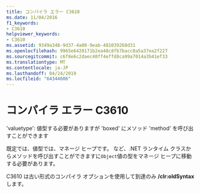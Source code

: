 ```yaml
---
title: コンパイラ エラー C3610
ms.date: 11/04/2016
f1_keywords:
- C3610
helpviewer_keywords:
- C3610
ms.assetid: 9349a348-9d37-4a00-9eab-481039268d31
ms.openlocfilehash: 9965e6420171b2ea48c8fb7bacc0a5a37ea2f227
ms.sourcegitcommit: c6f8e6c2daec40ff4effd8ca99a7014a3b41ef33
ms.translationtype: MT
ms.contentlocale: ja-JP
ms.lasthandoff: 04/24/2019
ms.locfileid: "64344606"
---
```

# <a name="compiler-error-c3610"></a>コンパイラ エラー C3610

'valuetype': 値型する必要がありますが 'boxed' にメソッド 'method' を呼び出すことができます

既定では、値型では、マネージ ヒープです。 など、.NET ランタイム クラスからメソッドを呼び出すことができますに`Object`値の型をマネージ ヒープに移動する必要があります。

C3610 は古い形式のコンパイラ オプションを使用して到達のみ **/clr:oldSyntax**します。

